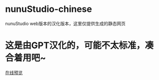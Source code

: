 # nunuStudio-chinese
nunuStudio web版本的汉化版本，这里仅提供生成的静态网页
# 这是由GPT汉化的，可能不太标准，凑合着用吧~
[在线预览](https://3d-dev.cloudwl.com/)
